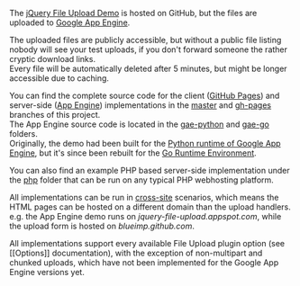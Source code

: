 The [jQuery File Upload Demo](http://blueimp.github.com/jQuery-File-Upload/) is hosted on GitHub, but the files are uploaded to [Google App Engine](http://code.google.com/appengine/).

The uploaded files are publicly accessible, but without a public file listing nobody will see your test uploads, if you don't forward someone the rather cryptic download links.  
Every file will be automatically deleted after 5 minutes, but might be longer accessible due to caching.

You can find the complete source code for the client ([GitHub Pages](http://www.google.com/url?sa=t&rct=j&q=&esrc=s&source=web&cd=1&ved=0CCUQFjAA&url=http%3A%2F%2Fpages.github.com%2F&ei=VjPMTs7vGqX6mAW37J3aDQ&usg=AFQjCNHt2CUmUiQf3LKcuMYcV1wShuC0Pg&sig2=nVtYFr5Xx95qPL6dq0Pu6w)) and server-side ([App Engine](http://code.google.com/appengine/)) implementations in the [master](https://github.com/blueimp/jQuery-File-Upload/tree/master) and [gh-pages](https://github.com/blueimp/jQuery-File-Upload/tree/gh-pages) branches of this project.  
The App Engine source code is located in the [gae-python](https://github.com/blueimp/jQuery-File-Upload/tree/master/gae-python) and [gae-go](https://github.com/blueimp/jQuery-File-Upload/tree/master/gae-go) folders.  
Originally, the demo had been built for the [Python runtime of Google App Engine](http://code.google.com/appengine/docs/python/), but it's since been rebuilt for the [Go Runtime Environment](http://code.google.com/appengine/docs/go/).

You can also find an example PHP based server-side implementation under the [php](https://github.com/blueimp/jQuery-File-Upload/tree/master/php) folder that can be run on any typical PHP webhosting platform.

All implementations can be run in [cross-site](https://github.com/blueimp/jQuery-File-Upload/wiki/Cross-domain-uploads) scenarios, which means the HTML pages can be hosted on a different domain than the upload handlers.  
e.g. the App Engine demo runs on *jquery-file-upload.appspot.com*, while the upload form is hosted on *blueimp.github.com*.

All implementations support every available File Upload plugin option (see [[Options]] documentation), with the exception of non-multipart and chunked uploads, which have not been implemented for the Google App Engine versions yet.
